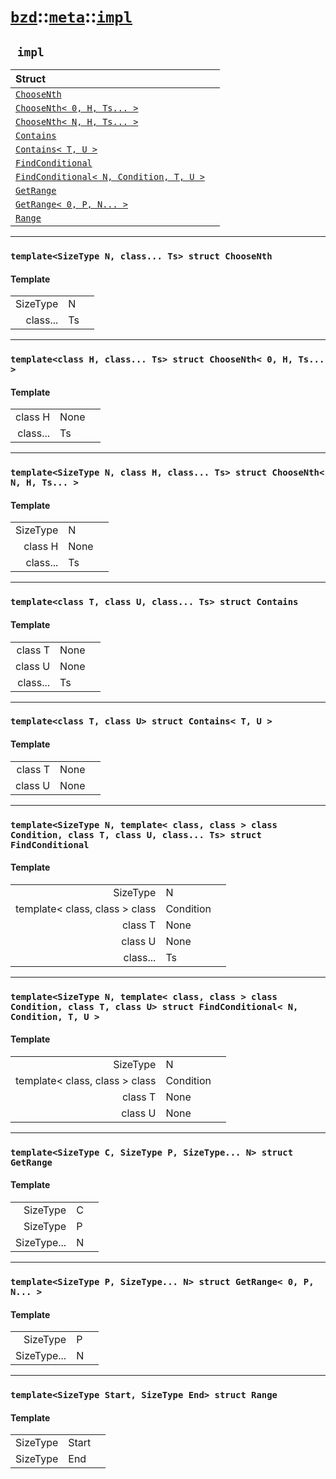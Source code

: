 # [`bzd`](../../../index.md)::[`meta`](../../index.md)::[`impl`](../index.md)

## ` impl`


|Struct||
|:---|:---|
|[`ChooseNth`](choosenth/index.md)||
|[`ChooseNth< 0, H, Ts... >`](choosenth_0_h_ts_/index.md)||
|[`ChooseNth< N, H, Ts... >`](choosenth_n_h_ts_/index.md)||
|[`Contains`](contains/index.md)||
|[`Contains< T, U >`](contains_t_u_/index.md)||
|[`FindConditional`](findconditional/index.md)||
|[`FindConditional< N, Condition, T, U >`](findconditional_n_condition_t_u_/index.md)||
|[`GetRange`](getrange/index.md)||
|[`GetRange< 0, P, N... >`](getrange_0_p_n_/index.md)||
|[`Range`](range/index.md)||
------
### `template<SizeType N, class... Ts> struct ChooseNth`

#### Template
||||
|---:|:---|:---|
|SizeType|N||
|class...|Ts||
------
### `template<class H, class... Ts> struct ChooseNth< 0, H, Ts... >`

#### Template
||||
|---:|:---|:---|
|class H|None||
|class...|Ts||
------
### `template<SizeType N, class H, class... Ts> struct ChooseNth< N, H, Ts... >`

#### Template
||||
|---:|:---|:---|
|SizeType|N||
|class H|None||
|class...|Ts||
------
### `template<class T, class U, class... Ts> struct Contains`

#### Template
||||
|---:|:---|:---|
|class T|None||
|class U|None||
|class...|Ts||
------
### `template<class T, class U> struct Contains< T, U >`

#### Template
||||
|---:|:---|:---|
|class T|None||
|class U|None||
------
### `template<SizeType N, template< class, class > class Condition, class T, class U, class... Ts> struct FindConditional`

#### Template
||||
|---:|:---|:---|
|SizeType|N||
|template< class, class > class|Condition||
|class T|None||
|class U|None||
|class...|Ts||
------
### `template<SizeType N, template< class, class > class Condition, class T, class U> struct FindConditional< N, Condition, T, U >`

#### Template
||||
|---:|:---|:---|
|SizeType|N||
|template< class, class > class|Condition||
|class T|None||
|class U|None||
------
### `template<SizeType C, SizeType P, SizeType... N> struct GetRange`

#### Template
||||
|---:|:---|:---|
|SizeType|C||
|SizeType|P||
|SizeType...|N||
------
### `template<SizeType P, SizeType... N> struct GetRange< 0, P, N... >`

#### Template
||||
|---:|:---|:---|
|SizeType|P||
|SizeType...|N||
------
### `template<SizeType Start, SizeType End> struct Range`

#### Template
||||
|---:|:---|:---|
|SizeType|Start||
|SizeType|End||
